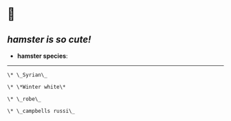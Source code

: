 :hamster:
=========
*hamster is so cute!*
------------------------

* __hamster species__:
-------------------------------------
	\* \_Syrian\_

	\* \*Winter white\*

	\* \_robe\_

	\* \_campbells russi\_ 

